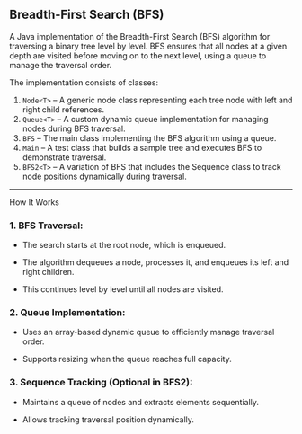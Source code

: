 ## Breadth-First Search (BFS)

A Java implementation of the Breadth-First Search (BFS) algorithm for traversing a binary tree level by level. BFS ensures that all nodes at a given depth are visited before moving on to the next level, using a queue to manage the traversal order.

The implementation consists of classes:
1.	`Node<T>` – A generic node class representing each tree node with left and right child references. 
2.	`Queue<T>` – A custom dynamic queue implementation for managing nodes during BFS traversal. 
3.	`BFS` – The main class implementing the BFS algorithm using a queue. 
4.	`Main` – A test class that builds a sample tree and executes BFS to demonstrate traversal.
5.	`BFS2<T>` – A variation of BFS that includes the Sequence class to track node positions dynamically during traversal.
 
--- 
How It Works
### 1.	BFS Traversal:
   
- The search starts at the root node, which is enqueued.

- The algorithm dequeues a node, processes it, and enqueues its left and right children.

- This continues level by level until all nodes are visited.

### 2.	Queue Implementation:
   
- Uses an array-based dynamic queue to efficiently manage traversal order.

- Supports resizing when the queue reaches full capacity.

### 3.	Sequence Tracking (Optional in BFS2):
   
- Maintains a queue of nodes and extracts elements sequentially.

- Allows tracking traversal position dynamically.

